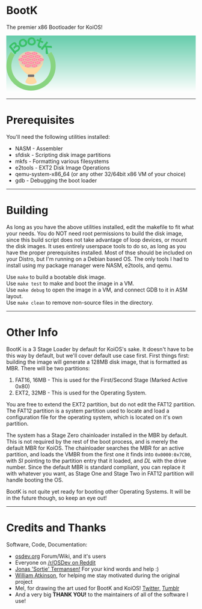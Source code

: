 # BootK
The premier x86 Bootloader for KoiOS!

![A rectangular minimalist art piece, with a drawing of a yellow bouquet of pink flowers to the left. Above it is the text 'BootK', with a green circle reaching around the bouquet of flowers. The background is a green and white gradient.](assets/headerlogo.png)
_____________
# Prerequisites
You'll need the following utilities installed:
- NASM - Assembler
- sfdisk - Scripting disk image partitions
- mkfs - Formatting various filesystems
- e2tools - EXT2 Disk Image Operations
- qemu-system-x86_64 (or any other 32/64bit x86 VM of your choice)
- gdb - Debugging the boot loader
_____________
# Building
As long as you have the above utilities installed, edit the makefile to fit what your needs. You do NOT need root permissions to build the disk image, since this build script does not take advantage of loop devices, or mount the disk images. It uses entirely userspace tools to do so, as long as you have the proper prerequisites installed. Most of thse should be included on your Distro, but I'm running on a Debian based OS. The only tools I had to install using my package manager were NASM, e2tools, and qemu.

Use ```make``` to build a bootable disk image.  
Use ```make test``` to make and boot the image in a VM.  
Use ```make debug``` to open the image in a VM, and connect GDB to it in ASM layout.  
Use ```make clean``` to remove non-source files in the directory.
_____________
# Other Info
BootK is a 3 Stage Loader by default for KoiOS's sake. It doesn't have to be this way by default, but we'll cover default use case first. First things first: building the image will generate a 128MB disk image, that is formatted as MBR. There will be two partitions:
1. FAT16, 16MB - This is used for the First/Second Stage (Marked Active 0x80)
2. EXT2, 32MB - This is used for the Operating System.

You are free to extend the EXT2 partition, but do not edit the FAT12 partition. The FAT12 partition is a system partition used to locate and load a configuration file for the operating system, which is located on it's own partition.

The system has a Stage Zero chainloader installed in the MBR by default. This is not required by the rest of the boot process, and is merely the default MBR for KoiOS. The chainloader searches the MBR for an active partition, and loads the VMBR from the first one it finds into ```0x0000:0x7C00```, with *SI* pointing to the partition entry that it loaded, and *DL* with the drive number. Since the default MBR is standard compliant, you can replace it with whatever you want, as Stage One and Stage Two in FAT12 partition will handle booting the OS.

BootK is not quite yet ready for booting other Operating Systems. It will be in the future though, so keep an eye out!
_____________
# Credits and Thanks
Software, Code, Documentation:
- [osdev.org](https://osdev.org) Forum/Wiki, and it's users
- Everyone on [/r/OSDev on Reddit](https://reddit.com/r/osdev)
- [Jonas 'Sortie' Termansen!](https://maxsi.org/) For your kind words and help :)
- [William Atkinson](https://devwillatkinson.com/), for helping me stay motivated during the original project
- Mel, for drawing the art used for BootK and KoiOS! [Twitter,](https://twitter.com/Little_Ly_Arts) [Tumblr](https://littlelyarts.tumblr.com/)
- And a very big **THANK YOU!** to the maintainers of all of the software I use!

